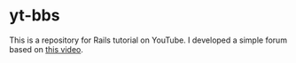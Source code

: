 # yt-bbs
This is a repository for Rails tutorial on YouTube.  I developed a simple forum based on [this video](https://youtu.be/CfdRXSrwLDo?si=dXtIPO2udg_IYuST).

